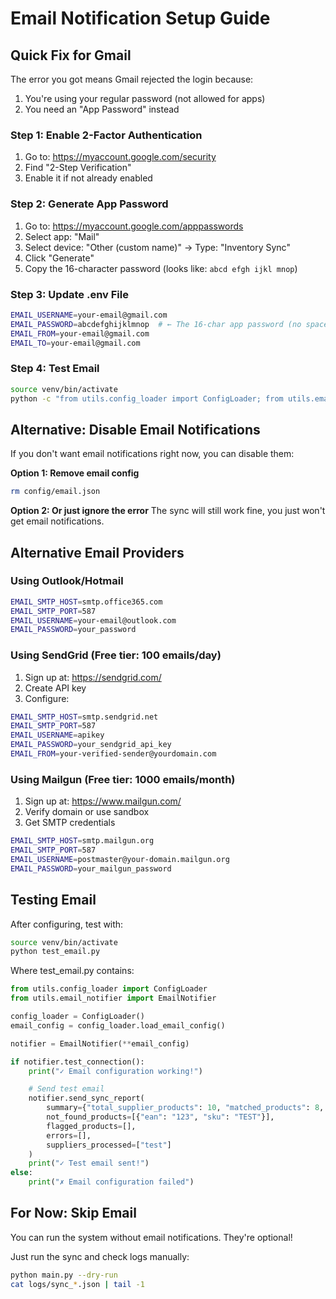 # Email Notification Setup Guide

## Quick Fix for Gmail

The error you got means Gmail rejected the login because:
1. You're using your regular password (not allowed for apps)
2. You need an "App Password" instead

### Step 1: Enable 2-Factor Authentication

1. Go to: https://myaccount.google.com/security
2. Find "2-Step Verification"
3. Enable it if not already enabled

### Step 2: Generate App Password

1. Go to: https://myaccount.google.com/apppasswords
2. Select app: "Mail"
3. Select device: "Other (custom name)" → Type: "Inventory Sync"
4. Click "Generate"
5. Copy the 16-character password (looks like: `abcd efgh ijkl mnop`)

### Step 3: Update .env File

```bash
EMAIL_USERNAME=your-email@gmail.com
EMAIL_PASSWORD=abcdefghijklmnop  # ← The 16-char app password (no spaces)
EMAIL_FROM=your-email@gmail.com
EMAIL_TO=your-email@gmail.com
```

### Step 4: Test Email

```bash
source venv/bin/activate
python -c "from utils.config_loader import ConfigLoader; from utils.email_notifier import EmailNotifier; c = ConfigLoader().load_email_config(); e = EmailNotifier(**c); e.test_connection()"
```

## Alternative: Disable Email Notifications

If you don't want email notifications right now, you can disable them:

**Option 1: Remove email config**
```bash
rm config/email.json
```

**Option 2: Or just ignore the error**
The sync will still work fine, you just won't get email notifications.

## Alternative Email Providers

### Using Outlook/Hotmail

```bash
EMAIL_SMTP_HOST=smtp.office365.com
EMAIL_SMTP_PORT=587
EMAIL_USERNAME=your-email@outlook.com
EMAIL_PASSWORD=your_password
```

### Using SendGrid (Free tier: 100 emails/day)

1. Sign up at: https://sendgrid.com/
2. Create API key
3. Configure:

```bash
EMAIL_SMTP_HOST=smtp.sendgrid.net
EMAIL_SMTP_PORT=587
EMAIL_USERNAME=apikey
EMAIL_PASSWORD=your_sendgrid_api_key
EMAIL_FROM=your-verified-sender@yourdomain.com
```

### Using Mailgun (Free tier: 1000 emails/month)

1. Sign up at: https://www.mailgun.com/
2. Verify domain or use sandbox
3. Get SMTP credentials

```bash
EMAIL_SMTP_HOST=smtp.mailgun.org
EMAIL_SMTP_PORT=587
EMAIL_USERNAME=postmaster@your-domain.mailgun.org
EMAIL_PASSWORD=your_mailgun_password
```

## Testing Email

After configuring, test with:

```bash
source venv/bin/activate
python test_email.py
```

Where test_email.py contains:

```python
from utils.config_loader import ConfigLoader
from utils.email_notifier import EmailNotifier

config_loader = ConfigLoader()
email_config = config_loader.load_email_config()

notifier = EmailNotifier(**email_config)

if notifier.test_connection():
    print("✓ Email configuration working!")

    # Send test email
    notifier.send_sync_report(
        summary={"total_supplier_products": 10, "matched_products": 8, "errors": 0},
        not_found_products=[{"ean": "123", "sku": "TEST"}],
        flagged_products=[],
        errors=[],
        suppliers_processed=["test"]
    )
    print("✓ Test email sent!")
else:
    print("✗ Email configuration failed")
```

## For Now: Skip Email

You can run the system without email notifications. They're optional!

Just run the sync and check logs manually:

```bash
python main.py --dry-run
cat logs/sync_*.json | tail -1
```
